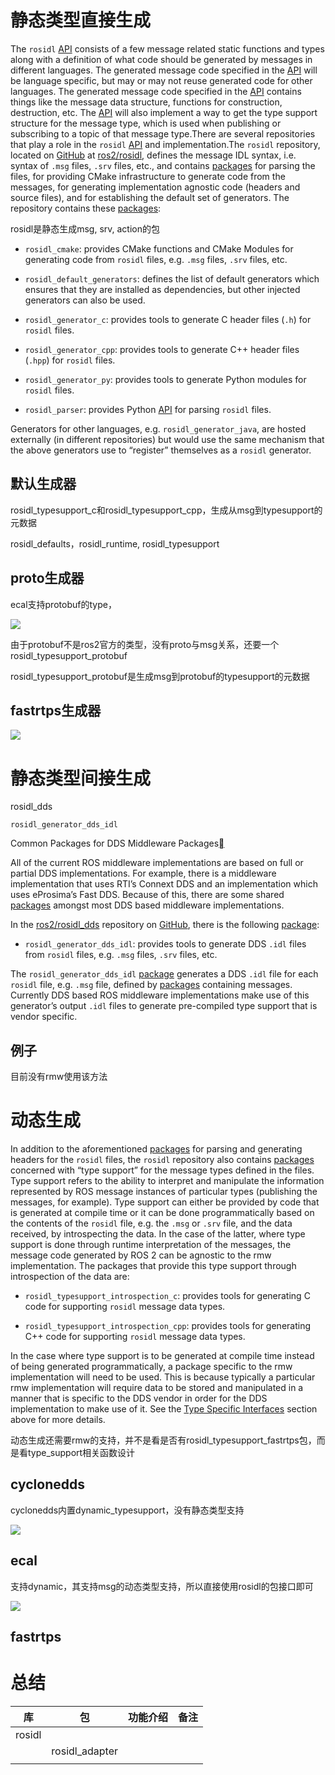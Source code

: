 # 静态类型直接生成

The `rosidl` [API](https://docs.ros.org/en/foxy/Glossary.html#term-API) consists of a few message related static functions and types along with a definition of what code should be generated by messages in different languages. The generated message code specified in the [API](https://docs.ros.org/en/foxy/Glossary.html#term-API) will be language specific, but may or may not reuse generated code for other languages. The generated message code specified in the [API](https://docs.ros.org/en/foxy/Glossary.html#term-API) contains things like the message data structure, functions for construction, destruction, etc. The [API](https://docs.ros.org/en/foxy/Glossary.html#term-API) will also implement a way to get the type support structure for the message type, which is used when publishing or subscribing to a topic of that message type.There are several repositories that play a role in the `rosidl` [API](https://docs.ros.org/en/foxy/Glossary.html#term-API) and implementation.The `rosidl` repository, located on [GitHub](https://github.com/) at [ros2/rosidl](https://github.com/ros2/rosidl), defines the message IDL syntax, i.e. syntax of `.msg` files, `.srv` files, etc., and contains [packages](https://docs.ros.org/en/foxy/Glossary.html#term-package) for parsing the files, for providing CMake infrastructure to generate code from the messages, for generating implementation agnostic code (headers and source files), and for establishing the default set of generators. The repository contains these [packages](https://docs.ros.org/en/foxy/Glossary.html#term-package):

rosidl是静态生成msg, srv, action的包

- `rosidl_cmake`: provides CMake functions and CMake Modules for generating code from `rosidl` files, e.g. `.msg` files, `.srv` files, etc.

- `rosidl_default_generators`: defines the list of default generators which ensures that they are installed as dependencies, but other injected generators can also be used.

- `rosidl_generator_c`: provides tools to generate C header files (`.h`) for `rosidl` files.

- `rosidl_generator_cpp`: provides tools to generate C++ header files (`.hpp`) for `rosidl` files.

- `rosidl_generator_py`: provides tools to generate Python modules for `rosidl` files.

- `rosidl_parser`: provides Python [API](https://docs.ros.org/en/foxy/Glossary.html#term-API) for parsing `rosidl` files.

Generators for other languages, e.g. `rosidl_generator_java`, are hosted externally (in different repositories) but would use the same mechanism that the above generators use to “register” themselves as a `rosidl` generator.

## 默认生成器

rosidl_typesupport_c和rosidl_typesupport_cpp，生成从msg到typesupport的元数据

rosidl_defaults，rosidl_runtime,  rosidl_typesupport

## proto生成器

ecal支持protobuf的type，

![](https://tcs.teambition.net/storage/312geb93f40028464f4ebb91caf3dd24f683?Signature=eyJhbGciOiJIUzI1NiIsInR5cCI6IkpXVCJ9.eyJBcHBJRCI6IjU5Mzc3MGZmODM5NjMyMDAyZTAzNThmMSIsIl9hcHBJZCI6IjU5Mzc3MGZmODM5NjMyMDAyZTAzNThmMSIsIl9vcmdhbml6YXRpb25JZCI6IiIsImV4cCI6MTY3MTc5OTA0MywiaWF0IjoxNjcxMTk0MjQzLCJyZXNvdXJjZSI6Ii9zdG9yYWdlLzMxMmdlYjkzZjQwMDI4NDY0ZjRlYmI5MWNhZjNkZDI0ZjY4MyJ9.85HMhADDIJAubt_0TfhVLVwCY0W7KPEJsWrpwAHW-9o&download=image.png "")

由于protobuf不是ros2官方的类型，没有proto与msg关系，还要一个rosidl_typesupport_protobuf

rosidl_typesupport_protobuf是生成msg到protobuf的typesupport的元数据

## fastrtps生成器

![](https://tcs.teambition.net/storage/312g107c938f79d5170beb6b61e61b7ec111?Signature=eyJhbGciOiJIUzI1NiIsInR5cCI6IkpXVCJ9.eyJBcHBJRCI6IjU5Mzc3MGZmODM5NjMyMDAyZTAzNThmMSIsIl9hcHBJZCI6IjU5Mzc3MGZmODM5NjMyMDAyZTAzNThmMSIsIl9vcmdhbml6YXRpb25JZCI6IiIsImV4cCI6MTY3MTc5OTA0MywiaWF0IjoxNjcxMTk0MjQzLCJyZXNvdXJjZSI6Ii9zdG9yYWdlLzMxMmcxMDdjOTM4Zjc5ZDUxNzBiZWI2YjYxZTYxYjdlYzExMSJ9.Q10zUDSWJn3RYbLxiPjDavh4mhNBGjRV3UHuydP_lmI&download=image.png "")

# 静态类型间接生成

rosidl_dds

`rosidl_generator_dds_idl`

Common Packages for DDS Middleware Packages[](https://docs.ros.org/en/rolling/Concepts/About-Middleware-Implementations.html#common-packages-for-dds-middleware-packages "Permalink to this headline")

All of the current ROS middleware implementations are based on full or partial DDS implementations. For example, there is a middleware implementation that uses RTI’s Connext DDS and an implementation which uses eProsima’s Fast DDS. Because of this, there are some shared [packages](https://docs.ros.org/en/rolling/Glossary.html#term-package) amongst most DDS based middleware implementations.

In the [ros2/rosidl_dds](https://github.com/ros2/rosidl_dds) repository on [GitHub](https://github.com/), there is the following [package](https://docs.ros.org/en/rolling/Glossary.html#term-package):

- `rosidl_generator_dds_idl`: provides tools to generate DDS `.idl` files from `rosidl` files, e.g. `.msg` files, `.srv` files, etc.

The `rosidl_generator_dds_idl` [package](https://docs.ros.org/en/rolling/Glossary.html#term-package) generates a DDS `.idl` file for each `rosidl` file, e.g. `.msg` file, defined by [packages](https://docs.ros.org/en/rolling/Glossary.html#term-package) containing messages. Currently DDS based ROS middleware implementations make use of this generator’s output `.idl` files to generate pre-compiled type support that is vendor specific.

## 例子

目前没有rmw使用该方法

# 动态生成

In addition to the aforementioned [packages](https://docs.ros.org/en/foxy/Glossary.html#term-package) for parsing and generating headers for the `rosidl` files, the `rosidl` repository also contains [packages](https://docs.ros.org/en/foxy/Glossary.html#term-package) concerned with “type support” for the message types defined in the files. Type support refers to the ability to interpret and manipulate the information represented by ROS message instances of particular types (publishing the messages, for example). Type support can either be provided by code that is generated at compile time or it can be done programmatically based on the contents of the `rosidl` file, e.g. the `.msg` or `.srv` file, and the data received, by introspecting the data. In the case of the latter, where type support is done through runtime interpretation of the messages, the message code generated by ROS 2 can be agnostic to the rmw implementation. The packages that provide this type support through introspection of the data are:

- `rosidl_typesupport_introspection_c`: provides tools for generating C code for supporting `rosidl` message data types.

- `rosidl_typesupport_introspection_cpp`: provides tools for generating C++ code for supporting `rosidl` message data types.

In the case where type support is to be generated at compile time instead of being generated programmatically, a package specific to the rmw implementation will need to be used. This is because typically a particular rmw implementation will require data to be stored and manipulated in a manner that is specific to the DDS vendor in order for the DDS implementation to make use of it. See the [Type Specific Interfaces](https://docs.ros.org/en/foxy/Concepts/About-Internal-Interfaces.html?highlight=middleware#type-specific-interfaces) section above for more details.

动态生成还需要rmw的支持，并不是看是否有rosidl_typesupport_fastrtps包，而是看type_support相关函数设计

## cyclonedds

cyclonedds内置dynamic_typesupport，没有静态类型支持

![](https://tcs.teambition.net/storage/312ge70fc63aa9fdeafd3394f3a04d80eab6?Signature=eyJhbGciOiJIUzI1NiIsInR5cCI6IkpXVCJ9.eyJBcHBJRCI6IjU5Mzc3MGZmODM5NjMyMDAyZTAzNThmMSIsIl9hcHBJZCI6IjU5Mzc3MGZmODM5NjMyMDAyZTAzNThmMSIsIl9vcmdhbml6YXRpb25JZCI6IiIsImV4cCI6MTY3MTc5OTA0MywiaWF0IjoxNjcxMTk0MjQzLCJyZXNvdXJjZSI6Ii9zdG9yYWdlLzMxMmdlNzBmYzYzYWE5ZmRlYWZkMzM5NGYzYTA0ZDgwZWFiNiJ9.YvPXtUXLbaFQla31GX7JripLqDXMQEpMMwoVNT_hSuk&download=image.png "")

## ecal

支持dynamic，其支持msg的动态类型支持，所以直接使用rosidl的包接口即可

![](https://tcs.teambition.net/storage/312g95c14e54c087938ab89baced3d051997?Signature=eyJhbGciOiJIUzI1NiIsInR5cCI6IkpXVCJ9.eyJBcHBJRCI6IjU5Mzc3MGZmODM5NjMyMDAyZTAzNThmMSIsIl9hcHBJZCI6IjU5Mzc3MGZmODM5NjMyMDAyZTAzNThmMSIsIl9vcmdhbml6YXRpb25JZCI6IiIsImV4cCI6MTY3MTc5OTA0MywiaWF0IjoxNjcxMTk0MjQzLCJyZXNvdXJjZSI6Ii9zdG9yYWdlLzMxMmc5NWMxNGU1NGMwODc5MzhhYjg5YmFjZWQzZDA1MTk5NyJ9.K1vXjv1EfHCt6FPtaeT1X8S3s0nEU2MnAQwqHOQghfo&download=image.png "")

## fastrtps

# 总结

| 库      | 包              | 功能介绍 | 备注  |
| ------ | -------------- | ---- | --- |
| rosidl |                |      |     |
|        | rosidl_adapter |      |     |
|        |                |      |     |
